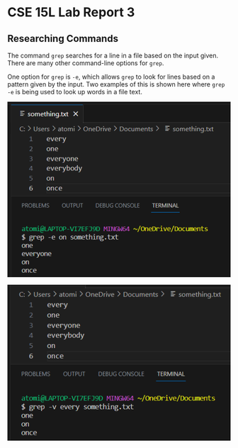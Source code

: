 # CSE 15L Lab Report 3

## Researching Commands
The command `grep` searches for a line in a file based on the input given. There are many other command-line options for `grep`. 

One option for `grep` is `-e`, which allows `grep` to look for lines based on a pattern given by the input. Two examples of this is shown here where `grep -e` is being used to look up words in a file text.

![Image](Code_0509_015201.png)

![Image](Code_0509_015253.png)



